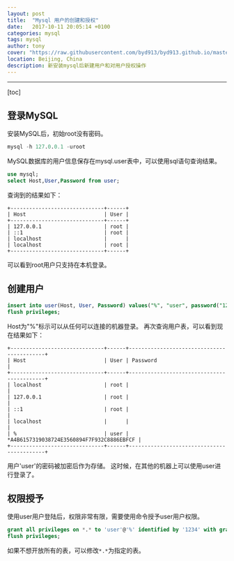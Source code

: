 ```yaml
---
layout: post
title:  "Mysql 用户的创建和授权"
date:   2017-10-11 20:05:14 +0100
categories: mysql
tags: mysql
author: tony
cover: "https://raw.githubusercontent.com/byd913/byd913.github.io/master/_assets/mysql.jpg"
location: Beijing, China
description: 新安装mysql后新建用户和对用户授权操作
---
```

---
[toc]

## 登录MySQL
安装MySQL后，初始root没有密码。


```sql
mysql -h 127.0.0.1 -uroot
```

MySQL数据库的用户信息保存在mysql.user表中，可以使用sql语句查询结果。


```sql
use mysql;
select Host,User,Password from user;
```
查询到的结果如下： 

```
+------------------------------+------+
| Host                         | User |
+------------------------------+------+
| 127.0.0.1                    | root |
| ::1                          | root |
| localhost                    |      |
| localhost                    | root |
+------------------------------+------+
```
可以看到root用户只支持在本机登录。

## 创建用户
```sql  
insert into user(Host, User, Password) values("%", "user", password("1234"));
flush privileges;
```
Host为"%"标示可以从任何可以连接的机器登录。
再次查询用户表，可以看到现在结果如下：

```
+------------------------------+------+-------------------------------------------+
| Host                         | User | Password                                  |
+------------------------------+------+-------------------------------------------+
| localhost                    | root |                                           |
| 127.0.0.1                    | root |                                           |
| ::1                          | root |                                           |
| localhost                    |      |                                           |
| %                            | user | *A4B6157319038724E3560894F7F932C8886EBFCF |
+------------------------------+------+-------------------------------------------+
```
用户'user'的密码被加密后作为存储。
这时候，在其他的机器上可以使用user进行登录了。

## 权限授予
使用user用户登陆后，权限非常有限，需要使用命令授予user用户权限。
 
```sql
grant all privileges on *.* to 'user'@'%' identified by '1234' with grant option;
flush privileges;
```
如果不想开放所有的表，可以修改`*.*`为指定的表。

